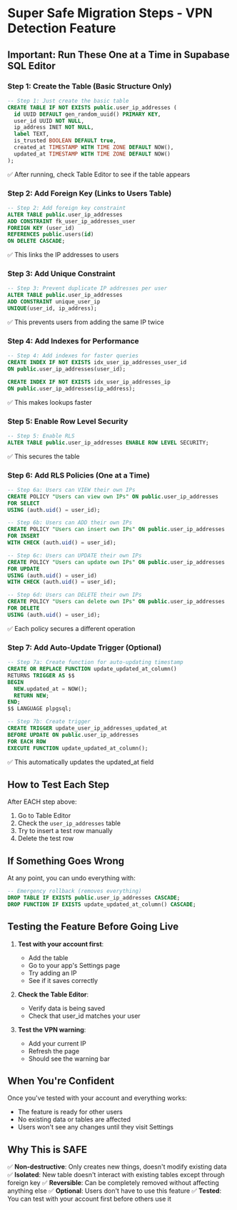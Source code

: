 # Super Safe Migration Steps - VPN Detection Feature

## Important: Run These One at a Time in Supabase SQL Editor

### Step 1: Create the Table (Basic Structure Only)

```sql
-- Step 1: Just create the basic table
CREATE TABLE IF NOT EXISTS public.user_ip_addresses (
  id UUID DEFAULT gen_random_uuid() PRIMARY KEY,
  user_id UUID NOT NULL,
  ip_address INET NOT NULL,
  label TEXT,
  is_trusted BOOLEAN DEFAULT true,
  created_at TIMESTAMP WITH TIME ZONE DEFAULT NOW(),
  updated_at TIMESTAMP WITH TIME ZONE DEFAULT NOW()
);
```

✅ After running, check Table Editor to see if the table appears

### Step 2: Add Foreign Key (Links to Users Table)

```sql
-- Step 2: Add foreign key constraint
ALTER TABLE public.user_ip_addresses
ADD CONSTRAINT fk_user_ip_addresses_user
FOREIGN KEY (user_id)
REFERENCES public.users(id)
ON DELETE CASCADE;
```

✅ This links the IP addresses to users

### Step 3: Add Unique Constraint

```sql
-- Step 3: Prevent duplicate IP addresses per user
ALTER TABLE public.user_ip_addresses
ADD CONSTRAINT unique_user_ip
UNIQUE(user_id, ip_address);
```

✅ This prevents users from adding the same IP twice

### Step 4: Add Indexes for Performance

```sql
-- Step 4: Add indexes for faster queries
CREATE INDEX IF NOT EXISTS idx_user_ip_addresses_user_id
ON public.user_ip_addresses(user_id);

CREATE INDEX IF NOT EXISTS idx_user_ip_addresses_ip
ON public.user_ip_addresses(ip_address);
```

✅ This makes lookups faster

### Step 5: Enable Row Level Security

```sql
-- Step 5: Enable RLS
ALTER TABLE public.user_ip_addresses ENABLE ROW LEVEL SECURITY;
```

✅ This secures the table

### Step 6: Add RLS Policies (One at a Time)

```sql
-- Step 6a: Users can VIEW their own IPs
CREATE POLICY "Users can view own IPs" ON public.user_ip_addresses
FOR SELECT
USING (auth.uid() = user_id);
```

```sql
-- Step 6b: Users can ADD their own IPs
CREATE POLICY "Users can insert own IPs" ON public.user_ip_addresses
FOR INSERT
WITH CHECK (auth.uid() = user_id);
```

```sql
-- Step 6c: Users can UPDATE their own IPs
CREATE POLICY "Users can update own IPs" ON public.user_ip_addresses
FOR UPDATE
USING (auth.uid() = user_id)
WITH CHECK (auth.uid() = user_id);
```

```sql
-- Step 6d: Users can DELETE their own IPs
CREATE POLICY "Users can delete own IPs" ON public.user_ip_addresses
FOR DELETE
USING (auth.uid() = user_id);
```

✅ Each policy secures a different operation

### Step 7: Add Auto-Update Trigger (Optional)

```sql
-- Step 7a: Create function for auto-updating timestamp
CREATE OR REPLACE FUNCTION update_updated_at_column()
RETURNS TRIGGER AS $$
BEGIN
  NEW.updated_at = NOW();
  RETURN NEW;
END;
$$ LANGUAGE plpgsql;
```

```sql
-- Step 7b: Create trigger
CREATE TRIGGER update_user_ip_addresses_updated_at
BEFORE UPDATE ON public.user_ip_addresses
FOR EACH ROW
EXECUTE FUNCTION update_updated_at_column();
```

✅ This automatically updates the updated_at field

## How to Test Each Step

After EACH step above:
1. Go to Table Editor
2. Check the `user_ip_addresses` table
3. Try to insert a test row manually
4. Delete the test row

## If Something Goes Wrong

At any point, you can undo everything with:

```sql
-- Emergency rollback (removes everything)
DROP TABLE IF EXISTS public.user_ip_addresses CASCADE;
DROP FUNCTION IF EXISTS update_updated_at_column() CASCADE;
```

## Testing the Feature Before Going Live

1. **Test with your account first**:
   - Add the table
   - Go to your app's Settings page
   - Try adding an IP
   - See if it saves correctly

2. **Check the Table Editor**:
   - Verify data is being saved
   - Check that user_id matches your user

3. **Test the VPN warning**:
   - Add your current IP
   - Refresh the page
   - Should see the warning bar

## When You're Confident

Once you've tested with your account and everything works:
- The feature is ready for other users
- No existing data or tables are affected
- Users won't see any changes until they visit Settings

## Why This is SAFE

✅ **Non-destructive**: Only creates new things, doesn't modify existing data
✅ **Isolated**: New table doesn't interact with existing tables except through foreign key
✅ **Reversible**: Can be completely removed without affecting anything else
✅ **Optional**: Users don't have to use this feature
✅ **Tested**: You can test with your account first before others use it